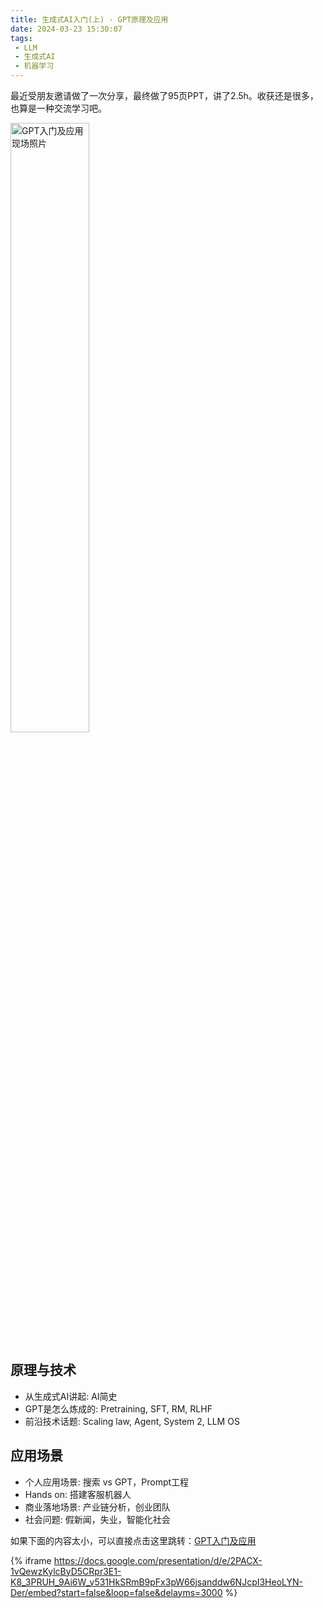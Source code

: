 ```yaml
---
title: 生成式AI入门(上) - GPT原理及应用
date: 2024-03-23 15:30:07
tags:
 - LLM
 - 生成式AI
 - 机器学习
---
```


最近受朋友邀请做了一次分享，最终做了95页PPT，讲了2.5h。收获还是很多，也算是一种交流学习吧。

<image src="/img/2024/intro_to_GPT.jpeg" alt="GPT入门及应用现场照片" width="50%" height="50%">

## 原理与技术
- 从生成式AI讲起: AI简史
- GPT是怎么炼成的: Pretraining, SFT, RM, RLHF
- 前沿技术话题: Scaling law, Agent, System 2, LLM OS

## 应用场景
- 个人应用场景: 搜索 vs GPT，Prompt工程
- Hands on: 搭建客服机器人
- 商业落地场景: 产业链分析，创业团队
- 社会问题: 假新闻，失业，智能化社会

如果下面的内容太小，可以直接点击这里跳转：[GPT入门及应用](https://docs.google.com/presentation/d/e/2PACX-1vQewzKylcByD5CRpr3E1-K8_3PRUH_9Ai6W_v531HkSRmB9pFx3pW66jsanddw6NJcpI3HeoLYN-Der/embed?start=false&loop=false&delayms=3000)

{% iframe https://docs.google.com/presentation/d/e/2PACX-1vQewzKylcByD5CRpr3E1-K8_3PRUH_9Ai6W_v531HkSRmB9pFx3pW66jsanddw6NJcpI3HeoLYN-Der/embed?start=false&loop=false&delayms=3000 %}
